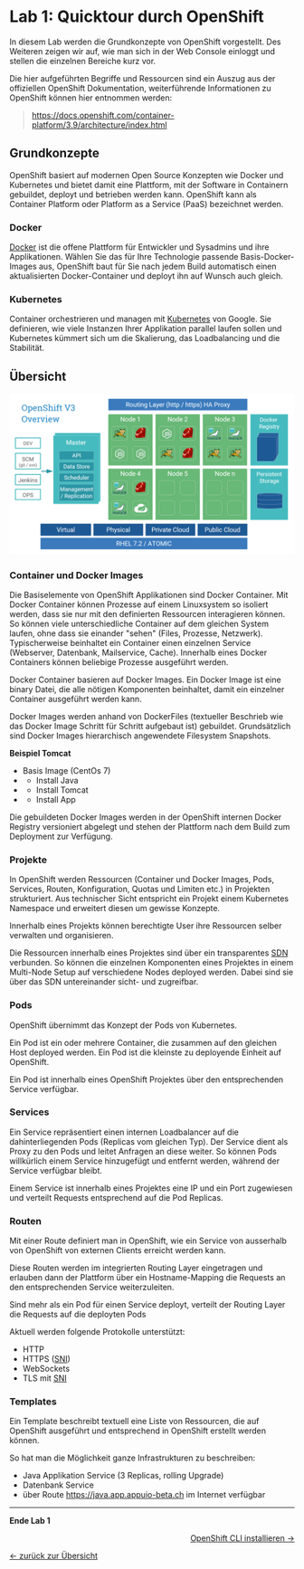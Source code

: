 # Lab 1: Quicktour durch OpenShift

In diesem Lab werden die Grundkonzepte von OpenShift vorgestellt. Des Weiteren zeigen wir auf, wie man sich in der Web Console einloggt und stellen die einzelnen Bereiche kurz vor.

Die hier aufgeführten Begriffe und Ressourcen sind ein Auszug aus der offiziellen OpenShift Dokumentation, weiterführende Informationen zu OpenShift können hier entnommen werden:

> https://docs.openshift.com/container-platform/3.9/architecture/index.html


## Grundkonzepte

OpenShift basiert auf modernen Open Source Konzepten wie Docker und Kubernetes und bietet damit eine Plattform, mit der Software in Containern gebuildet, deployt und betrieben werden kann. OpenShift kann als Container Platform oder Platform as a Service (PaaS) bezeichnet werden.

### Docker

[Docker](https://www.docker.com/) ist die offene Plattform für Entwickler und Sysadmins und ihre Applikationen. Wählen Sie das für Ihre Technologie passende Basis-Docker-Images aus, OpenShift baut für Sie nach jedem Build automatisch einen aktualisierten Docker-Container und deployt ihn auf Wunsch auch gleich.

### Kubernetes

Container orchestrieren und managen mit [Kubernetes](http://kubernetes.io/) von Google. Sie definieren, wie viele Instanzen Ihrer Applikation parallel laufen sollen und Kubernetes kümmert sich um die Skalierung, das Loadbalancing und die Stabilität.

## Übersicht

![Overview](../images/ose3-overview.png)

### Container und Docker Images

Die Basiselemente von OpenShift Applikationen sind Docker Container. Mit Docker Container können Prozesse auf einem Linuxsystem so isoliert werden, dass sie nur mit den definierten Ressourcen interagieren können. So können viele unterschiedliche Container auf dem gleichen System laufen, ohne dass sie einander "sehen" (Files, Prozesse, Netzwerk). Typischerweise beinhaltet ein Container einen einzelnen Service (Webserver, Datenbank, Mailservice, Cache). Innerhalb eines Docker Containers können beliebige Prozesse ausgeführt werden.

Docker Container basieren auf Docker Images. Ein Docker Image ist eine binary Datei, die alle nötigen Komponenten beinhaltet, damit ein einzelner Container ausgeführt werden kann.

Docker Images werden anhand von DockerFiles (textueller Beschrieb wie das Docker Image Schritt für Schritt aufgebaut ist) gebuildet. Grundsätzlich sind Docker Images hierarchisch angewendete Filesystem Snapshots.

**Beispiel Tomcat**
- Basis Image (CentOs 7)
- + Install Java
- + Install Tomcat
- + Install App

Die gebuildeten Docker Images werden in der OpenShift internen Docker Registry versioniert abgelegt und stehen der Plattform nach dem Build zum Deployment zur Verfügung.

### Projekte

In OpenShift werden Ressourcen (Container und Docker Images, Pods, Services, Routen, Konfiguration, Quotas und Limiten etc.) in Projekten strukturiert. Aus technischer Sicht entspricht ein Projekt einem Kubernetes Namespace und erweitert diesen um gewisse Konzepte.

Innerhalb eines Projekts können berechtigte User ihre Ressourcen selber verwalten und organisieren.

Die Ressourcen innerhalb eines Projektes sind über ein transparentes [SDN](https://de.wikipedia.org/wiki/Software-defined_networking) verbunden. So können die einzelnen Komponenten eines Projektes in einem Multi-Node Setup auf verschiedene Nodes deployed werden. Dabei sind sie über das SDN untereinander sicht- und zugreifbar.

### Pods

OpenShift übernimmt das Konzept der Pods von Kubernetes.

Ein Pod ist ein oder mehrere Container, die zusammen auf den gleichen Host deployed werden. Ein Pod ist die kleinste zu deployende Einheit auf OpenShift.

Ein Pod ist innerhalb eines OpenShift Projektes über den entsprechenden Service verfügbar.

### Services

Ein Service repräsentiert einen internen Loadbalancer auf die dahinterliegenden Pods (Replicas vom gleichen Typ). Der Service dient als Proxy zu den Pods und leitet Anfragen an diese weiter. So können Pods willkürlich einem Service hinzugefügt und entfernt werden, während der Service verfügbar bleibt.

Einem Service ist innerhalb eines Projektes eine IP und ein Port zugewiesen und verteilt Requests entsprechend auf die Pod Replicas.

### Routen

Mit einer Route definiert man in OpenShift, wie ein Service von ausserhalb von OpenShift von externen Clients erreicht werden kann.

Diese Routen werden im integrierten Routing Layer eingetragen und erlauben dann der Plattform über ein Hostname-Mapping die Requests an den entsprechenden Service weiterzuleiten.

Sind mehr als ein Pod für einen Service deployt, verteilt der Routing Layer die Requests auf die deployten Pods

Aktuell werden folgende Protokolle unterstützt:

- HTTP
- HTTPS ([SNI](https://en.wikipedia.org/wiki/Server_Name_Indication))
- WebSockets
- TLS mit [SNI](https://en.wikipedia.org/wiki/Server_Name_Indication)

### Templates

Ein Template beschreibt textuell eine Liste von Ressourcen, die auf OpenShift ausgeführt und entsprechend in OpenShift erstellt werden können.

So hat man die Möglichkeit ganze Infrastrukturen zu beschreiben:

- Java Applikation Service (3 Replicas, rolling Upgrade)
- Datenbank Service
- über Route https://java.app.appuio-beta.ch im Internet verfügbar

---

**Ende Lab 1**

<p width="100px" align="right"><a href="02_cli.md">OpenShift CLI installieren →</a></p>

[← zurück zur Übersicht](../README.md)
